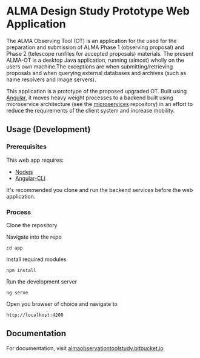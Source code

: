 # ALMA Design Study Prototype Web Application
The ALMA Observing Tool (OT) is an application for the used for the preparation and submission of ALMA Phase 1 (observing proposal) and Phase 2 (telescope runfiles for accepted proposals) materials. The present ALMA-OT is a desktop Java application, running (almost) wholly on the users own machine.The exceptions are when submitting/retrieving proposals and when querying external databases and archives (such as name resolvers and image servers).

This application is a prototype of the proposed upgraded OT. Built using [Angular](https://angular.io/), it moves heavy weight processes to a backend built using microservice architecture (see the [microservices](https://bitbucket.org/almaobservationtoolstudy/microservices/src/master/) repository) in an effort to reduce the requirements of the client system and increase mobility.

## Usage (Development)
### Prerequisites
This web app requires:
  - [Nodejs](https://nodejs.org/en/download/)
  - [Angular-CLI](https://cli.angular.io/)

It's recommended you clone and run the backend services before the web application.

### Process
Clone the repository

Navigate into the repo
```
cd app
```
Install required modules
```npm
npm install
```
Run the development server
```npm
ng serve
```
Open you browser of choice and navigate to
```
http://localhost:4200
```

## Documentation
For documentation, visit [almaobservationtoolstudy.bitbucket.io](almaobservationtoolstudy.bitbucket.io)
